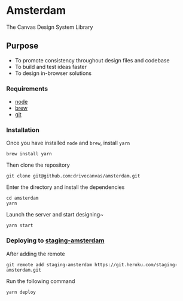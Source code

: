 # Amsterdam

The Canvas Design System Library

## Purpose

* To promote consistency throughout design files and codebase
* To build and test ideas faster
* To design in-browser solutions

### Requirements

* [node](https://nodejs.org/en/)
* [brew](https://brew.sh/)
* [git](https://git-scm.com/)

### Installation

Once you have installed `node` and `brew`, install `yarn`

```
brew install yarn
```

Then clone the repository

```
git clone git@github.com:drivecanvas/amsterdam.git
```

Enter the directory and install the dependencies

```
cd amsterdam
yarn 
```

Launch the server and start designing~

```
yarn start
```

### Deploying to [staging-amsterdam](https://staging-amsterdam.herokuapp.com/)

After adding the remote

```
git remote add staging-amsterdam https://git.heroku.com/staging-amsterdam.git
```

Run the following command

```
yarn deploy
```
